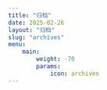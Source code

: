 ```yaml
---
title: "归档"
date: 2025-02-26
layout: "归档"
slug: "archives"
menu:
    main:
        weight: -70
        params: 
            icon: archives
---
```


